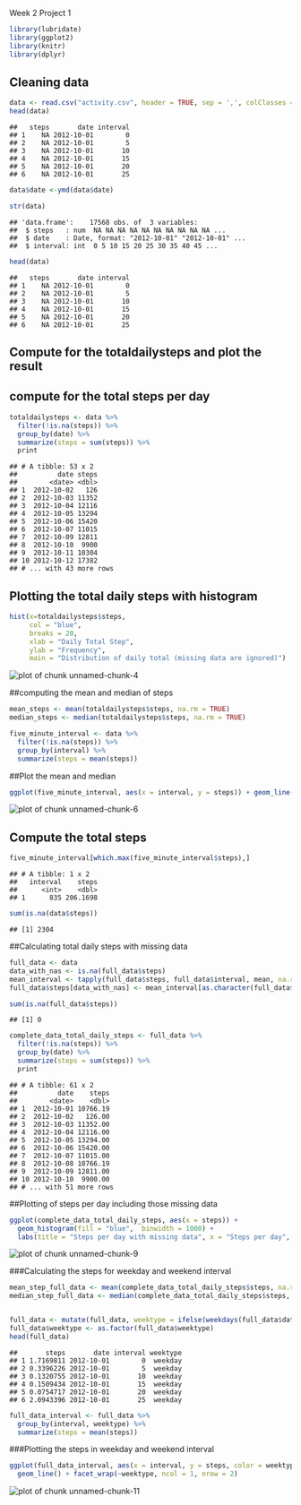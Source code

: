Week 2 Project 1


```r
library(lubridate)
library(ggplot2)
library(knitr)
library(dplyr)
```

## Cleaning data

```r
data <- read.csv("activity.csv", header = TRUE, sep = ',', colClasses = c("numeric", "character", "integer"))
head(data)
```

```
##   steps       date interval
## 1    NA 2012-10-01        0
## 2    NA 2012-10-01        5
## 3    NA 2012-10-01       10
## 4    NA 2012-10-01       15
## 5    NA 2012-10-01       20
## 6    NA 2012-10-01       25
```

```r
data$date <-ymd(data$date)

str(data)
```

```
## 'data.frame':	17568 obs. of  3 variables:
##  $ steps   : num  NA NA NA NA NA NA NA NA NA NA ...
##  $ date    : Date, format: "2012-10-01" "2012-10-01" ...
##  $ interval: int  0 5 10 15 20 25 30 35 40 45 ...
```

```r
head(data)
```

```
##   steps       date interval
## 1    NA 2012-10-01        0
## 2    NA 2012-10-01        5
## 3    NA 2012-10-01       10
## 4    NA 2012-10-01       15
## 5    NA 2012-10-01       20
## 6    NA 2012-10-01       25
```

## Compute for the totaldailysteps and plot the result
## compute for the total steps per day


```r
totaldailysteps <- data %>% 
  filter(!is.na(steps)) %>% 
  group_by(date) %>% 
  summarize(steps = sum(steps)) %>%
  print
```

```
## # A tibble: 53 x 2
##          date steps
##        <date> <dbl>
## 1  2012-10-02   126
## 2  2012-10-03 11352
## 3  2012-10-04 12116
## 4  2012-10-05 13294
## 5  2012-10-06 15420
## 6  2012-10-07 11015
## 7  2012-10-09 12811
## 8  2012-10-10  9900
## 9  2012-10-11 10304
## 10 2012-10-12 17382
## # ... with 43 more rows
```

## Plotting the total daily steps with histogram


```r
hist(x=totaldailysteps$steps, 
     col = "blue", 
     breaks = 20, 
     xlab = "Daily Total Step", 
     ylab = "Frequency",
     main = "Distribution of daily total (missing data are ignored)")
```

![plot of chunk unnamed-chunk-4](figure/unnamed-chunk-4-1.png)

##computing the mean and median of steps


```r
mean_steps <- mean(totaldailysteps$steps, na.rm = TRUE)
median_steps <- median(totaldailysteps$steps, na.rm = TRUE)

five_minute_interval <- data %>%
  filter(!is.na(steps)) %>%
  group_by(interval) %>%
  summarize(steps = mean(steps))
```

##Plot the mean and median


```r
ggplot(five_minute_interval, aes(x = interval, y = steps)) + geom_line(color  = "blue")
```

![plot of chunk unnamed-chunk-6](figure/unnamed-chunk-6-1.png)

## Compute the total steps

```r
five_minute_interval[which.max(five_minute_interval$steps),]
```

```
## # A tibble: 1 x 2
##   interval    steps
##      <int>    <dbl>
## 1      835 206.1698
```

```r
sum(is.na(data$steps))
```

```
## [1] 2304
```

##Calculating total daily steps with missing data


```r
full_data <- data
data_with_nas <- is.na(full_data$steps)
mean_interval <- tapply(full_data$steps, full_data$interval, mean, na.rm = TRUE, simplify = TRUE)
full_data$steps[data_with_nas] <- mean_interval[as.character(full_data$interval[data_with_nas])]

sum(is.na(full_data$steps))
```

```
## [1] 0
```

```r
complete_data_total_daily_steps <- full_data %>%
  filter(!is.na(steps)) %>%
  group_by(date) %>%
  summarize(steps = sum(steps)) %>%
  print
```

```
## # A tibble: 61 x 2
##          date    steps
##        <date>    <dbl>
## 1  2012-10-01 10766.19
## 2  2012-10-02   126.00
## 3  2012-10-03 11352.00
## 4  2012-10-04 12116.00
## 5  2012-10-05 13294.00
## 6  2012-10-06 15420.00
## 7  2012-10-07 11015.00
## 8  2012-10-08 10766.19
## 9  2012-10-09 12811.00
## 10 2012-10-10  9900.00
## # ... with 51 more rows
```

##Plotting of steps per day including those  missing data


```r
ggplot(complete_data_total_daily_steps, aes(x = steps)) +
  geom_histogram(fill = "blue",  binwidth = 1000) + 
  labs(title = "Steps per day with missing data", x = "Steps per day", y = "Frequency")
```

![plot of chunk unnamed-chunk-9](figure/unnamed-chunk-9-1.png)

###Calculating the steps for weekday and weekend interval


```r
mean_step_full_data <- mean(complete_data_total_daily_steps$steps, na.rm = TRUE)
median_step_full_data <- median(complete_data_total_daily_steps$steps, na.rm = TRUE)


full_data <- mutate(full_data, weektype = ifelse(weekdays(full_data$date) == "Saturday" | weekdays(full_data$date) == "Sunday", "weekend", "weekday"))
full_data$weektype <- as.factor(full_data$weektype)
head(full_data)
```

```
##       steps       date interval weektype
## 1 1.7169811 2012-10-01        0  weekday
## 2 0.3396226 2012-10-01        5  weekday
## 3 0.1320755 2012-10-01       10  weekday
## 4 0.1509434 2012-10-01       15  weekday
## 5 0.0754717 2012-10-01       20  weekday
## 6 2.0943396 2012-10-01       25  weekday
```

```r
full_data_interval <- full_data %>%
  group_by(interval, weektype) %>%
  summarize(steps = mean(steps))
```
###Plotting the steps in weekday and weekend interval


```r
ggplot(full_data_interval, aes(x = interval, y = steps, color = weektype)) +
  geom_line() + facet_wrap(~weektype, ncol = 1, nrow = 2)
```

![plot of chunk unnamed-chunk-11](figure/unnamed-chunk-11-1.png)
